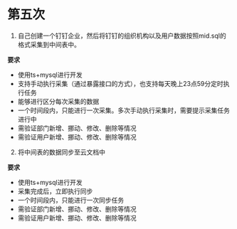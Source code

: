 # 第五次

1. 自己创建一个钉钉企业，然后将钉钉的组织机构以及用户数据按照mid.sql的格式采集到中间表中。

**要求**
  - 使用ts+mysql进行开发
  - 支持手动执行采集（通过暴露接口的方式），也支持每天晚上23点59分定时执行任务
  - 能够进行区分每次采集的数据
  - 一个时间段内，只能进行一次采集。多次手动执行采集时，需要提示采集任务进行中
  - 需验证部门新增、挪动、修改、删除等情况
  - 需验证用户新增、挪动、修改、删除等情况


2. 将中间表的数据同步至云文档中

**要求**
  - 使用ts+mysql进行开发
  - 采集完成后，立即执行同步
  - 一个时间段内，只能进行一次同步任务
  - 需验证部门新增、挪动、修改、删除等情况
  - 需验证用户新增、挪动、修改、删除等情况
